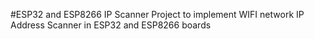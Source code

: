 #ESP32 and ESP8266 IP Scanner
Project to implement WIFI network IP Address Scanner in ESP32 and ESP8266 boards
